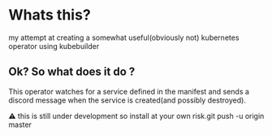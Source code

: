 # Whats this?
my attempt at creating a somewhat useful(obviously not) kubernetes operator using kubebuilder 

## Ok? So what does it do ?
This operator watches for a service defined in the manifest and sends a discord message when the service is created(and possibly destroyed).

:warning: this is still under development so install at your own risk.git push -u origin master